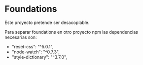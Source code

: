# Foundations
Este proyecto pretende ser desacoplable.

Para separar foundations en otro proyecto npm las dependencias necesarias son:
- "reset-css": "^5.0.1",
- "node-watch": "^0.7.3",
- "style-dictionary": "^3.7.0",